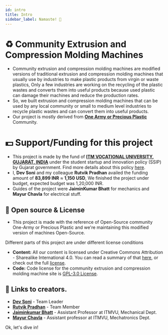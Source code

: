 ```yaml
---
id: intro
title: Intro 
sidebar_label: Namaste! 🙏
---
```


<style>
:root {
  --highlight: #e1e1e1;
  --hover: #e1e1e1;
}
</style>

# ♻️ Community Extrusion and Compression Molding Machines     

- Community extrusion and compression molding machines are modified versions of traditional extrusion and compression molding machines that usually use by industries to make plastic products from virgin or waste plastics, Only a few industries are working on the recycling of the plastic wastes and converts them into useful products because used plastic can damage their machines and reduce the production rates.     
- So, we built extrusion and compression molding machines that can be used by any local community or small to medium level industries to recycle plastic wastes and can convert them into useful products.         
- Our project is mostly derived from [__One Army or Precious Plastic__](https://www.onearmy.earth/) Community.      

# 💵 Support/Funding for this project       

- This project is made by the fund of [__ITM VOCATIONAL UNIVERSITY, GUJARAT, INDIA__](https://www.itm.ac.in/) under the student startup and innovation policy (SSIP) by Gujarat government. Find more details about this policy [here](http://www.ssipgujarat.in/).     
- I, __Dev Soni__ and my colleague __Rutvik Pradhan__ availed the funding amount of __83,899 INR__ ≈ __1,150 USD__, We finished the project under budget, expected budget was 1,20,000 INR.      
- Guides of the project were __JaiminKumar Bhatt__ for mechanics and __Mayur Chavla__ for electrical stuff.   


## 🔐 Open source & License
- This project is made with the reference of Open-Source community One-Army or Precious Plastic and we're maintaining this modified version of machines Open-Source. 

Different parts of this project are under different license conditions

- **Content:** All our content is licensed under Creative Commons Attribution - Sharealike International 4.0. You can read a summary of that [here](https://creativecommons.org/licenses/by-sa/4.0/), or check out the full [license](https://creativecommons.org/licenses/by-sa/4.0/legalcode).
- **Code:** Code license for the community extrusion and compression molding machine site is [GPL-3.0 License](https://github.com/ONEARMY/academy/blob/master/LICENSE). 

## 🦸 Links to creators.     
- [__Dev Soni__](https://www.linkedin.com/in/dev-soni-880033184/) - Team Leader       
- [__Rutvik Pradhan__](https://www.linkedin.com/in/rutvik-pradhan-a62455188/) - Team Member
- [__Jaiminkumar Bhatt__](https://www.linkedin.com/in/jaimin-bhatt-a387b61a/) - Assistant Professor at ITMVU, Mechanical Dept.    
- [__Mayur Chavla__](https://www.linkedin.com/in/mayur-chavda-b4127175/) - Assistant professor at ITMVU, Mechatronics Dept.


Ok, let's dive in!
